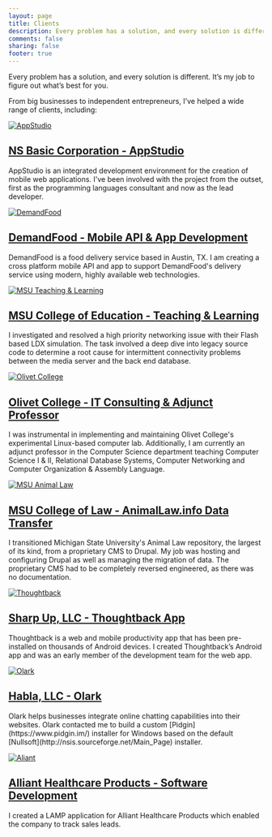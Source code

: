 ```yaml
---
layout: page
title: Clients
description: Every problem has a solution, and every solution is different. It’s my job to figure out what’s best for you.
comments: false
sharing: false
footer: true
---
```


Every problem has a solution, and every solution is different. It’s my job to figure out what’s best for you.

From big businesses to independent entrepreneurs, I’ve helped a wide range of clients, including:

<div class="client">
  <a href="https://www.nsbasic.com/"><img src="/images/appstudio.png" alt="AppStudio" title="AppStudio" class="clientImg"></a>
  <a href="https://www.nsbasic.com/"><h2>NS Basic Corporation - AppStudio</h2></a>
  <p>AppStudio is an integrated development environment for the creation of mobile web applications. I've been involved with the project from the outset, first as the programming languages consultant and now as the lead developer.</p>
</div>
<div class="client">
  <a href="https://demandfood.com/"><img src="/images/demandFood.png" alt="DemandFood" title="DemandFood" class="clientImg"></a>
  <a href="https://demandfood.com/"><h2>DemandFood - Mobile API & App Development</h2></a>
  <p>DemandFood is a food delivery service based in Austin, TX. I am creating a cross platform mobile API and app to support DemandFood's delivery service using modern, highly available web technologies.</p>
</div>
<div class="client">
  <a href="http://#"><img src="/images/msuLearnTeach.png" alt="MSU Teaching & Learning" title="MSU Teaching & Learning" class="clientImg"></a>
  <a href="http://#"><h2>MSU College of Education - Teaching & Learning</h2></a>
  <p>I investigated and resolved a high priority networking issue with their Flash based LDX simulation. The task involved a deep dive into legacy source code to determine a root cause for intermittent connectivity problems between the media server and the back end database.</p>
</div>
<div class="client">
  <a href="http://www.olivetcollege.edu/"><img src="/images/olivet.png" alt="Olivet College" title="Olivet College" class="clientImg"></a>
  <a href="http://www.olivetcollege.edu/"><h2>Olivet College - IT Consulting & Adjunct Professor</h2></a>
  <p>I was instrumental in implementing and maintaining Olivet College's experimental Linux-based computer lab. Additionally, I am currently an adjunct professor in the Computer Science department teaching Computer Science I & II, Relational Database Systems, Computer Networking and Computer Organization & Assembly Language.</p>
</div>
<div class="client">
  <a href="http://animallaw.info"><img src="/images/animallaw.png" alt="MSU Animal Law" title="MSU Animal Law" class="clientImg"></a>
  <a href="http://animallaw.info"><h2>MSU College of Law - AnimalLaw.info Data Transfer</h2></a>
  <p>I transitioned Michigan State University's Animal Law repository, the largest of its kind, from a proprietary CMS to Drupal. My job was hosting and configuring Drupal as well as managing the migration of data. The proprietary CMS had to be completely reversed engineered, as there was no documentation.</p>
</div>
<div class="client">
  <a href="https://thoughtback.com/"><img src="/images/thoughtback.png" alt="Thoughtback" title="Thoughtback" class="clientImg"></a>
  <a href="https://thoughtback.com/"><h2>Sharp Up, LLC - Thoughtback App</h2></a>
  <p>Thoughtback is a web and mobile productivity app that has been pre-installed on thousands of Android devices. I created Thoughtback’s Android app and was an early member of the development team for the web app.</p>
</div>
<div class="client">
  <a href="https://www.olark.com/"><img src="/images/olark.png" alt="Olark" title="Olark" class="clientImg"></a>
  <a href="https://www.olark.com/"><h2>Habla, LLC - Olark</h2></a>
  <p>Olark helps businesses integrate online chatting capabilities into their websites. Olark contacted me to build a custom [Pidgin](https://www.pidgin.im/) installer for Windows based on the default [Nullsoft](http://nsis.sourceforge.net/Main_Page) installer.</p>
</div>
<div class="client">
  <a href="http://allianthealthcare.com/"><img src="/images/alliant.png" alt="Aliant" title="Aliant" class="clientImg"></a>
  <a href="http://allianthealthcare.com/"><h2>Alliant Healthcare Products - Software Development</h2></a>
  <p>I created a LAMP application for Alliant Healthcare Products which enabled the company to track sales leads.</p>
</div>